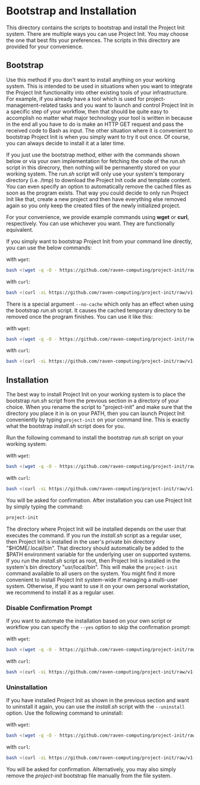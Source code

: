 # Bootstrap and Installation

This directory contains the scripts to bootstrap and install the Project Init system. There are multiple ways you can use Project Init. You may choose the one that best fits your preferences. The scripts in this directory are provided for your convenience.

## Bootstrap

Use this method if you don't want to install anything on your working system. This is intended to be used in situations when you want to integrate the Project Init functionality into other existing tools of your infrastructure. For example, if you already have a tool which is used for project-management-related tasks and you want to launch and control Project Init in a specific step of your workflow, then that should be quite easy to accomplish no matter what major technology your tool is written in because in the end all you have to do is make an HTTP GET request and pass the received code to Bash as input. The other situation where it is convenient to bootstrap Project Init is when you simply want to try it out once. Of course, you can always decide to install it at a later time.

If you just use the bootstrap method, either with the commands shown below or via your own implementation for fetching the code of the *run.sh* script in this direcrory, then nothing will be permanently stored on your working system. The *run.sh* script will only use your system's temporary directory (i.e. /tmp) to download the Project Init code and template content. You can even specify an option to automatically remove the cached files as soon as the program exists. That way you could decide to only run Project Init like that, create a new project and then have everything else removed again so you only keep the created files of the newly initialized project.


For your convenience, we provide example commands using **wget** or **curl**, respectively. You can use whichever you want. They are functionally equivalent.

If you simply want to bootstrap Project Init from your command line directly, you can use the below commands:

with ```wget```:
```bash
bash <(wget -q -O - https://github.com/raven-computing/project-init/raw/v1-latest/bootstrap/run.sh)
```

with ```curl```:
```bash
bash <(curl -sL https://github.com/raven-computing/project-init/raw/v1-latest/bootstrap/run.sh)
```

There is a special argument ```--no-cache``` which only has an effect when using the bootstrap *run.sh* script. It causes the cached temporary directory to be removed once the program finishes. You can use it like this:

with ```wget```:
```bash
bash <(wget -q -O - https://github.com/raven-computing/project-init/raw/v1-latest/bootstrap/run.sh) --no-cache
```

with ```curl```:
```bash
bash <(curl -sL https://github.com/raven-computing/project-init/raw/v1-latest/bootstrap/run.sh) --no-cache
```


## Installation

The best way to install Project Init on your working system is to place the bootstrap *run.sh* script from the previous section in a directory of your choice. When you rename the script to "project-init" and make sure that the directory you place it in is on your PATH, then you can launch Project Init conveniently by typing ```project-init``` on your command line. This is exactly what the bootstrap *install.sh* script does for you.

Run the following command to install the bootstrap *run.sh* script on your working system:

with ```wget```:
```bash
bash <(wget -q -O - https://github.com/raven-computing/project-init/raw/v1-latest/bootstrap/install.sh)
```

with ```curl```:
```bash
bash <(curl -sL https://github.com/raven-computing/project-init/raw/v1-latest/bootstrap/install.sh)
```

You will be asked for confirmation. After installation you can use Project Init by simply typing the command:

```bash
project-init
```

The directory where Project Init will be installed depends on the user that executes the command. If you run the *install.sh* script as a regular user, then Project Init is installed in the user's private bin directory "$HOME/.local/bin". That directory should automatically be added to the $PATH environment variable for the underlying user on supported systems.  
If you run the *install.sh* script as root, then Project Init is installed in the system's bin directory "usr/local/bin". This will make the ```project-init``` command available to all users on the system. You might find it more convenient to install Project Init system-wide if managing a multi-user system. Otherwise, if you want to use it on your own personal workstation, we recommend to install it as a regular user.

### Disable Confirmation Prompt

If you want to automate the installation based on your own script or workflow you can specify the ```--yes``` option to skip the confirmation prompt:

with ```wget```:
```bash
bash <(wget -q -O - https://github.com/raven-computing/project-init/raw/v1-latest/bootstrap/install.sh) --yes
```

with ```curl```:
```bash
bash <(curl -sL https://github.com/raven-computing/project-init/raw/v1-latest/bootstrap/install.sh) --yes
```


### Uninstallation

If you have installed Project Init as shown in the previous section and want to uninstall it again, you can use the *install.sh* script with the ```--uninstall``` option. Use the following command to uninstall:

with ```wget```:
```bash
bash <(wget -q -O - https://github.com/raven-computing/project-init/raw/v1-latest/bootstrap/install.sh) --uninstall
```

with ```curl```:
```bash
bash <(curl -sL https://github.com/raven-computing/project-init/raw/v1-latest/bootstrap/install.sh) --uninstall
```

You will be asked for confirmation. Alternatively, you may also simply remove the *project-init* bootstrap file manually from the file system.
